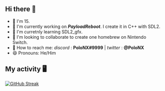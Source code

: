## Hi there 👋

- 🍰 I'm 15.
- 🔭 I'm currently working on **_PayloadReboot_**. I create it in C++ with SDL2.
- 🌱 I'm curretnly learning SDL2_gfx.
- 👯 I'm looking to collaborate to create one homebrew on Nintendo Switch.
- 📮 How to reach me: _discord_ : **PoloNX#9999** | _twitter_ : **@PoloNX**
- 😄 Pronouns: He/Him


## My activity 🖥️ 

[![GitHub Streak](https://github-readme-streak-stats.herokuapp.com?user=PoloNX&theme=tokyonight&date_format=M%20j%5B%2C%20Y%5D)](https://git.io/streak-stats) 
  
